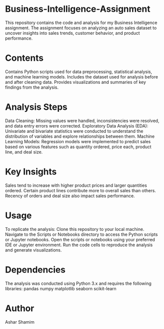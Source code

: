 # Business-Intelligence-Assignment #
This repository contains the code and analysis for my Business Intelligence assignment. The assignment focuses on analyzing an auto sales dataset to uncover insights into sales trends, customer behavior, and product performance.

# Contents
Contains Python scripts used for data preprocessing, statistical analysis, and machine learning models.
Includes the dataset used for analysis before and after cleaning data. Provides visualizations and summaries of key findings from the analysis.

# Analysis Steps
Data Cleaning: Missing values were handled, inconsistencies were resolved, and data entry errors were corrected.
Exploratory Data Analysis (EDA): Univariate and bivariate statistics were conducted to understand the distribution of variables and explore relationships between them.
Machine Learning Models: Regression models were implemented to predict sales based on various features such as quantity ordered, price each, product line, and deal size.

# Key Insights
Sales tend to increase with higher product prices and larger quantities ordered.
Certain product lines contribute more to overall sales than others.
Recency of orders and deal size also impact sales performance.

# Usage
To replicate the analysis:
Clone this repository to your local machine.
Navigate to the Scripts or Notebooks directory to access the Python scripts or Jupyter notebooks.
Open the scripts or notebooks using your preferred IDE or Jupyter environment.
Run the code cells to reproduce the analysis and generate visualizations.

# Dependencies
The analysis was conducted using Python 3.x and requires the following libraries:
pandas
numpy
matplotlib
seaborn
scikit-learn

# Author
Ashar Shamim
